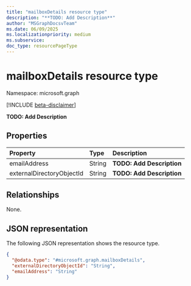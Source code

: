 ```yaml
---
title: "mailboxDetails resource type"
description: "**TODO: Add Description**"
author: "MSGraphDocsvTeam"
ms.date: 06/09/2025
ms.localizationpriority: medium
ms.subservice:
doc_type: resourcePageType
---
```


# mailboxDetails resource type

Namespace: microsoft.graph

[!INCLUDE [beta-disclaimer](../../includes/beta-disclaimer.md)]

**TODO: Add Description**


## Properties
|Property|Type|Description|
|:---|:---|:---|
|emailAddress|String|**TODO: Add Description**|
|externalDirectoryObjectId|String|**TODO: Add Description**|

## Relationships
None.

## JSON representation
The following JSON representation shows the resource type.
<!-- {
  "blockType": "resource",
  "@odata.type": "microsoft.graph.mailboxDetails"
}
-->
``` json
{
  "@odata.type": "#microsoft.graph.mailboxDetails",
  "externalDirectoryObjectId": "String",
  "emailAddress": "String"
}
```

